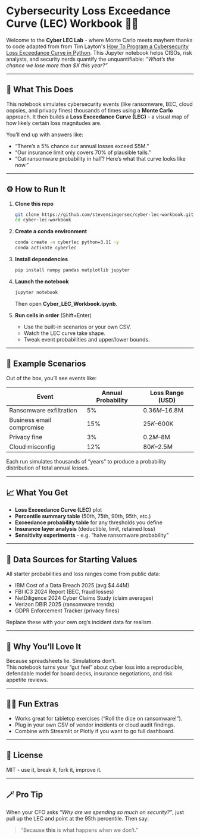 # Cybersecurity Loss Exceedance Curve (LEC) Workbook 🧠💥

Welcome to the **Cyber LEC Lab** - where Monte Carlo meets mayhem thanks to code adapted from from Tim Layton's [How To Program a Cybersecurity Loss Exceedance Curve in Python](https://timlaytoncybersecurity.medium.com/how-to-program-a-cybersecurity-loss-exceedance-curve-in-python-64d90cfa59d3). This Jupyter notebook helps CISOs, risk analysts, and security nerds quantify the unquantifiable: *“What’s the chance we lose more than $X this year?”*  

---

## 🧩 What This Does
This notebook simulates cybersecurity events (like ransomware, BEC, cloud oopsies, and privacy fines) thousands of times using a **Monte Carlo** approach. It then builds a **Loss Exceedance Curve (LEC)** - a visual map of how likely certain loss magnitudes are.  

You’ll end up with answers like:  
- “There’s a 5% chance our annual losses exceed $5M.”  
- “Our insurance limit only covers 70% of plausible tails.”  
- “Cut ransomware probability in half? Here’s what that curve looks like now.”  

---

## ⚙️ How to Run It

1. **Clone this repo**  
   ```bash
   git clone https://github.com/stevensingersec/cyber-lec-workbook.git
   cd cyber-lec-workbook
   ```

2. **Create a conda environment**  
   ```bash
   conda create -n cyberlec python=3.11 -y
   conda activate cyberlec
   ```

3. **Install dependencies**  
   ```bash
   pip install numpy pandas matplotlib jupyter
   ```

4. **Launch the notebook**  
   ```bash
   jupyter notebook
   ```
   Then open **Cyber_LEC_Workbook.ipynb**.  

5. **Run cells in order** (Shift+Enter)  
   - Use the built-in scenarios or your own CSV.  
   - Watch the LEC curve take shape.  
   - Tweak event probabilities and upper/lower bounds.  

---

## 🧮 Example Scenarios
Out of the box, you’ll see events like:  

| Event | Annual Probability | Loss Range (USD) |
|-------|-------------------|------------------|
| Ransomware exfiltration | 5% | $0.36M–$16.8M |
| Business email compromise | 15% | $25K–$600K |
| Privacy fine | 3% | $0.2M–$8M |
| Cloud misconfig | 12% | $80K–$2.5M |

Each run simulates thousands of “years” to produce a probability distribution of total annual losses.

---

## 📈 What You Get
- **Loss Exceedance Curve (LEC)** plot  
- **Percentile summary table** (50th, 75th, 90th, 95th, etc.)  
- **Exceedance probability table** for any thresholds you define  
- **Insurance layer analysis** (deductible, limit, retained loss)  
- **Sensitivity experiments** - e.g. “halve ransomware probability”  

---

## 🧠 Data Sources for Starting Values
All starter probabilities and loss ranges come from public data:  
- IBM Cost of a Data Breach 2025 (avg $4.44M)  
- FBI IC3 2024 Report (BEC, fraud losses)  
- NetDiligence 2024 Cyber Claims Study (claim averages)  
- Verizon DBIR 2025 (ransomware trends)  
- GDPR Enforcement Tracker (privacy fines)

Replace these with your own org’s incident data for realism.

---

## 🎯 Why You’ll Love It
Because spreadsheets lie. Simulations don’t.  
This notebook turns your “gut feel” about cyber loss into a reproducible, defendable model for board decks, insurance negotiations, and risk appetite reviews.

---

## 🧙‍♂️ Fun Extras
- Works great for tabletop exercises (“Roll the dice on ransomware!”).  
- Plug in your own CSV of vendor incidents or cloud audit findings.  
- Combine with Streamlit or Plotly if you want to go full dashboard.  

---

## 📜 License
MIT - use it, break it, fork it, improve it.  

---

## 🪄 Pro Tip
When your CFO asks *“Why are we spending so much on security?”*, just pull up the LEC and point at the 95th percentile. Then say:  
> “Because **this** is what happens when we don’t.”  

